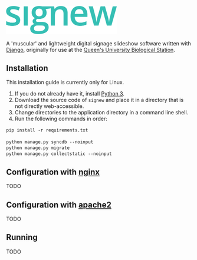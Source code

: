 <img src="/signew/display/static/signew-logo.png?raw=true" alt="signew" width="300">

A 'muscular' and lightweight digital signage slideshow software written with
[Django](https://www.djangoproject.com/), originally for use at the
[Queen's University Biological Station](https://qubs.ca).

## Installation

This installation guide is currently only for Linux.

1. If you do not already have it, install [Python 3](https://www.python.org/downloads/).
2. Download the source code of `signew` and place it in a directory that is not directly web-accessible.
3. Change directories to the application directory in a command line shell.
4. Run the following commands in order:

```shell
pip install -r requirements.txt

python manage.py syncdb --noinput
python manage.py migrate
python manage.py collectstatic --noinput
```

## Configuration with [nginx](https://www.nginx.com/)

TODO

## Configuration with [apache2](https://httpd.apache.org/)

TODO

## Running

TODO

